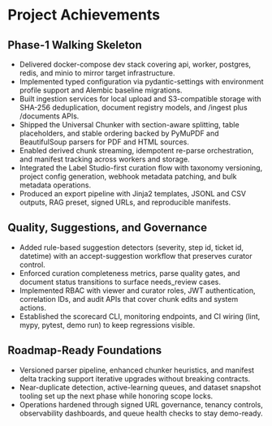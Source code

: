 # Project Achievements

## Phase-1 Walking Skeleton
- Delivered docker-compose dev stack covering api, worker, postgres, redis, and minio to mirror target infrastructure.
- Implemented typed configuration via pydantic-settings with environment profile support and Alembic baseline migrations.
- Built ingestion services for local upload and S3-compatible storage with SHA-256 deduplication, document registry models, and /ingest plus /documents APIs.
- Shipped the Universal Chunker with section-aware splitting, table placeholders, and stable ordering backed by PyMuPDF and BeautifulSoup parsers for PDF and HTML sources.
- Enabled derived chunk streaming, idempotent re-parse orchestration, and manifest tracking across workers and storage.
- Integrated the Label Studio-first curation flow with taxonomy versioning, project config generation, webhook metadata patching, and bulk metadata operations.
- Produced an export pipeline with Jinja2 templates, JSONL and CSV outputs, RAG preset, signed URLs, and reproducible manifests.

## Quality, Suggestions, and Governance
- Added rule-based suggestion detectors (severity, step id, ticket id, datetime) with an accept-suggestion workflow that preserves curator control.
- Enforced curation completeness metrics, parse quality gates, and document status transitions to surface needs_review cases.
- Implemented RBAC with viewer and curator roles, JWT authentication, correlation IDs, and audit APIs that cover chunk edits and system actions.
- Established the scorecard CLI, monitoring endpoints, and CI wiring (lint, mypy, pytest, demo run) to keep regressions visible.

## Roadmap-Ready Foundations
- Versioned parser pipeline, enhanced chunker heuristics, and manifest delta tracking support iterative upgrades without breaking contracts.
- Near-duplicate detection, active-learning queues, and dataset snapshot tooling set up the next phase while honoring scope locks.
- Operations hardened through signed URL governance, tenancy controls, observability dashboards, and queue health checks to stay demo-ready.
